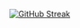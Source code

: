 [![GitHub Streak](https://github-readme-streak-stats.herokuapp.com?user=zipArk99&theme=monokai&date_format=M%20j%5B%2C%20Y%5D)](https://git.io/streak-stats)
